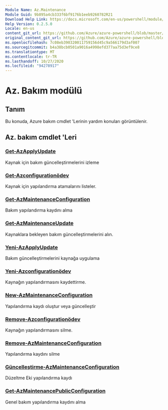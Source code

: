 ```yaml
---
Module Name: Az.Maintenance
Module Guid: 9b895a4cb333f6bf9176b1eeb9260782R21
Download Help Link: https://docs.microsoft.com/en-us/powershell/module/az.maintenance
Help Version: 0.2.5.0
Locale: en-us
content_git_url: https://github.com/Azure/azure-powershell/blob/master/src/Maintenance/Maintenance/help/Az.Maintenance.md
original_content_git_url: https://github.com/Azure/azure-powershell/blob/master/src/Maintenance/Maintenance/help/Az.Maintenance.md
ms.openlocfilehash: 7c08eb390320011759156d45c9a566179d3af007
ms.sourcegitcommit: b4a38bcb0501a9016a4998efd377aa75d3ef9ce8
ms.translationtype: MT
ms.contentlocale: tr-TR
ms.lasthandoff: 10/27/2020
ms.locfileid: "94278917"
---
```

# Az. Bakım modülü
## Tanım
Bu konuda, Azure bakım cmdlet 'Lerinin yardım konuları görüntülenir.

## Az. bakım cmdlet 'Leri
### [Get-AzApplyUpdate](Get-AzApplyUpdate.md)
Kaynak için bakım güncelleştirmelerini izleme

### [Get-Azconfigurationödev](Get-AzConfigurationAssignment.md)
Kaynak için yapılandırma atamalarını listeler.

### [Get-AzMaintenanceConfiguration](Get-AzMaintenanceConfiguration.md)
Bakım yapılandırma kaydını alma

### [Get-AzMaintenanceUpdate](Get-AzMaintenanceUpdate.md)
Kaynaklara bekleyen bakım güncelleştirmelerini alın.

### [Yeni-AzApplyUpdate](New-AzApplyUpdate.md)
Bakım güncelleştirmelerini kaynağa uygulama

### [Yeni-Azconfigurationödev](New-AzConfigurationAssignment.md)
Kaynağın yapılandırmasını kaydettirme.

### [New-AzMaintenanceConfiguration](New-AzMaintenanceConfiguration.md)
Yapılandırma kaydı oluştur veya güncelleştir

### [Remove-Azconfigurationödev](Remove-AzConfigurationAssignment.md)
Kaynağın yapılandırmasını silme.

### [Remove-AzMaintenanceConfiguration](Remove-AzMaintenanceConfiguration.md)
Yapılandırma kaydını silme

### [Güncelleştirme-AzMaintenanceConfiguration](Update-AzMaintenanceConfiguration.md)
Düzeltme Eki yapılandırma kaydı

### [Get-AzMaintenancePublicConfiguration](Get-AzMaintenancePublicConfiguration.md)
Genel bakım yapılandırma kaydını alma


